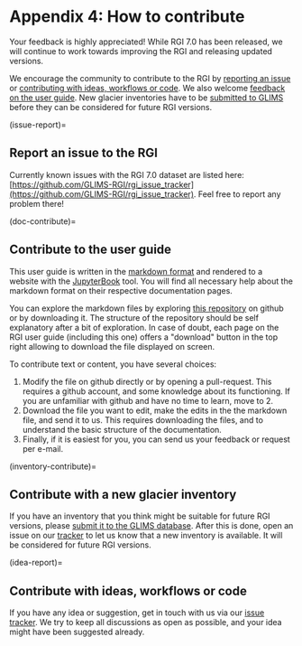 # Appendix 4: How to contribute

Your feedback is highly appreciated! While RGI 7.0 has been released, we will continue to work towards improving the RGI and releasing updated versions.

We encourage the community to contribute to the RGI by [reporting an issue](issue-report) or [contributing with ideas, workflows or code](idea-report).
We also welcome [feedback on the user guide](doc-contribute).
New glacier inventories have to be [submitted to GLIMS](inventory-contribute) before they can be considered for future RGI versions.

(issue-report)=
## Report an issue to the RGI

Currently known issues with the RGI 7.0 dataset are listed here: [https://github.com/GLIMS-RGI/rgi_issue_tracker](https://github.com/GLIMS-RGI/rgi_issue_tracker). Feel free to report any problem there!

(doc-contribute)=
## Contribute to the user guide

This user guide is written in the [markdown format](https://en.wikipedia.org/wiki/Markdown) and rendered to a website with the [JupyterBook](https://jupyterbook.org) tool. You will find all necessary help about the markdown format on their respective documentation pages.

You can explore the markdown files by exploring [this repository](https://github.com/GLIMS-RGI/rgi_user_guide) on github
or by downloading it. The structure of the repository should be self explanatory after a bit of exploration.
In case of doubt, each page on the RGI user guide (including this one) offers a "download" button in the
top right allowing to download the file displayed on screen.

To contribute text or content, you have several choices:

1. Modify the file on github directly or by opening a pull-request. This requires a github account, and some knowledge about its functioning. If you are unfamiliar with github and have no time to learn, move to 2.
2. Download the file you want to edit, make the edits in the the markdown file, and send it to us. This requires downloading the files, and to understand the basic structure of the documentation.
3. Finally, if it is easiest for you, you can send us your feedback or request per e-mail.

(inventory-contribute)=
## Contribute with a new glacier inventory

If you have an inventory that you think might be suitable for future RGI versions, please [submit it to the GLIMS database](https://www.glims.org/About/involvement.html). After this is done, open an issue on our [tracker](https://github.com/GLIMS-RGI/rgi_issue_tracker) to let us know that a new inventory is available. It will be considered for future RGI versions.

(idea-report)=
## Contribute with ideas, workflows or code

If you have any idea or suggestion, get in touch with us via our [issue tracker](https://github.com/GLIMS-RGI/rgi_issue_tracker). We try to keep all discussions as open as possible, and your idea might have been suggested already.
